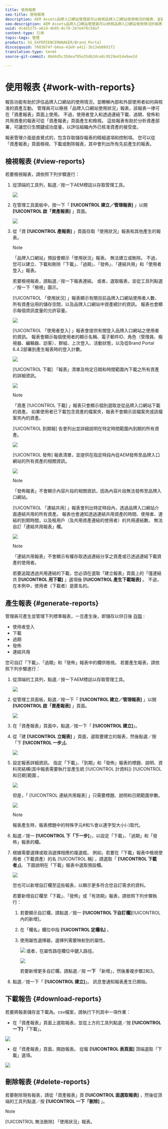 ```yaml
---
title: 使用報表
seo-title: 使用報表
description: AEM Assets品牌入口網站管理員可以檢視品牌入口網站使用情況的報表，並建立、管理及檢視透過品牌入口網站分享的資產下載、過期、發佈及連結相關的報表。
seo-description: AEM Assets品牌入口網站管理員可以檢視品牌入口網站使用情況的報表，並建立、管理及檢視透過品牌入口網站分享的資產下載、過期、發佈及連結相關的報表。
uuid: dc4e5275-a614-4b95-8c70-2b7e470c50a7
content-type: 引用
topic-tags: 管理
products: SG_EXPERIENCEMANAGER/Brand_Portal
discoiquuid: 7683074f-b6ea-42e0-a411-3b13eb88d1f2
translation-type: tm+mt
source-git-commit: 86d4d5c358ea795e35db2dce8c9529ed14e9ee2d

---
```



# 使用報表 {#work-with-reports}

報告功能有助於評估品牌入口網站的使用情況，並瞭解內部和外部使用者如何與核准的資產互動。 管理員可以檢視「品牌入口網站使用狀況」報表，該報表一律可在「資產報表」頁面上使用。 不過，使用者登入和透過連結下載、過期、發佈和共用資產的報表可從「資產報表」頁面產生和檢視。 這些報表有助於分析資產部署，可讓您衍生關鍵成功度量，以評估組織內外已核准資產的接受度。

報表管理介面是直覺式的，包含存取儲存報表的精細選項和控制項。 您可以從「資產報表」頁面檢視、下載或刪除報表，其中會列出所有先前產生的報表。

## 檢視報表 {#view-reports}

若要檢視報表，請依照下列步驟進行：

1. 從頂端的工具列，點選／按一下AEM標誌以存取管理工具。

   ![](assets/aemlogo.png)

1. 在管理工具面板中，按一下「 **[!UICONTROL 建立／管理報表]** 」以開 **[!UICONTROL 啟「資產報表]** 」頁面。

   ![](assets/access-asset-reports.png)

1. 從「資 **[!UICONTROL 產報表]** 」頁面存取「使用狀況」報表和其他產生的報表。

   >[!NOTE]
   >
   >「品牌入口網站」預設會顯示「使用狀況」報表。 無法建立或刪除。 不過，您可以建立、下載和刪除「下載」、「過期」、「發佈」、「連結共用」和「使用者登入」報表。

   若要檢視報表，請點選／按一下報表連結。 或者，選取報表，並從工具列點選／按一下「檢視」圖示。

   [!UICONTROL 「使用狀況] 」報表顯示有關目前品牌入口網站使用者人數、所有資產佔用的儲存空間，以及品牌入口網站中資產總計的資訊。 報表也會顯示每個資訊度量的允許容量。

   ![](assets/usage-report.png)

   [!UICONTROL 「使用者登入] 」報表會提供有關登入品牌入口網站之使用者的資訊。 報表會顯示每個使用者的顯示名稱、電子郵件ID、角色（管理員、檢視器、編輯器、訪客）、群組、上次登入、活動狀態，以及從Brand Portal 6.4.2部署到產生報表時的登入計數。

   ![](assets/user-logins.png)

   [!UICONTROL 下載] 「報表」清單及特定日期和時間範圍內下載之所有資產的詳細資訊。

   ![](assets/download-report.png)

   >[!NOTE]
   >
   >「資產 [!UICONTROL 下載] 」報表只會顯示個別選取並從品牌入口網站下載的資產。 如果使用者已下載包含資產的檔案夾，報表不會顯示該檔案夾或該檔案夾內的資產。

   [!UICONTROL 到期報] 告會列出並詳細說明在特定時間範圍內到期的所有資產。

   ![](assets/expiration-report.png)

   [!UICONTROL 發佈] 報表清單，並提供在指定時段內從AEM發佈至品牌入口網站的所有資產的相關資訊。

   ![](assets/publish-report.png)

   >[!NOTE]
   >
   >「發佈報表」不會顯示內容片段的相關資訊，因為內容片段無法發佈至品牌入口網站。

   [!UICONTROL 「連結共用] 」報表會列出特定時段內，透過品牌入口網站介面連結共用的所有資產。 報表也會通知透過連結共用資產的時間、使用者、連結的到期時間，以及租用戶（及共用資產連結的使用者）的共用連結數。 無法自訂「連結共用報表」欄。

   ![](assets/link-share-report.png)

   >[!NOTE]
   >
   >「連結共用報表」不會顯示有權存取透過連結分享之資產或已透過連結下載資產的使用者。
   >
   >
   >若要追蹤透過共用連結的下載，您必須在選取「建立報表」頁面上的「僅連結共 **[!UICONTROL 用下載]** 」選項後 **[!UICONTROL 產生下載報表]** 。 不過，在本例中，使用者（下載者）是匿名的。

## 產生報表 {#generate-reports}

管理員可產生並管理下列標準報表，一旦產生後，即儲存以供日後 [存取](../using/brand-portal-reports.md#main-pars-header) :

* 使用者登入
* 下載
* 過期
* 發佈
* 連結共用

您可自訂「下載」、「過期」和「發佈」報表中的欄供檢視。 若要產生報表，請依照下列步驟進行：

1. 從頂端的工具列，點選／按一下AEM標誌以存取管理工具。

   ![](assets/aemlogo.png)

1. 從管理工具面板，點選／按一下「 **[!UICONTROL 建立／管理報表]** 」以開 **[!UICONTROL 啟「資產報表]** 」頁面。

   ![](assets/asset-reports.png)

1. 在「資產報表」頁面中，點選／按一下「 **[!UICONTROL 建立]**」。
1. 從「建 **[!UICONTROL 立報表]** 」頁面，選取要建立的報表，然後點選／按「下 **[!UICONTROL 一步」]**。

   ![](assets/crete-report.png)

1. 設定報表詳細資訊。 指定「下載」、「到期」和「發佈」報表的標題、說明、資料夾結構(其中報表需要執行並產生統 [!UICONTROL 計資料]) [!UICONTROL 和日期]範圍  。

   ![](assets/create-report-page.png)

   但是，「 [!UICONTROL 連結共用報表] 」只需要標題、說明和日期範圍參數。

   ![](assets/create-link-share-report.png)

   >[!NOTE]
   >
   >報表產生時，報表標題中的特殊字元#和%會以連字型大小(-)取代。

1. 點選／按一 **[!UICONTROL 下「下一步]**」，以設定「下載」、「過期」和「發佈」報表的欄。
1. 根據需要選擇或取消選擇相應的複選框。 例如，若要在「下載」報表中檢視使用者（下載資產）的名 [!UICONTROL 稱] ，請選取「 **[!UICONTROL 下載者」]**。 下圖說明在「下載」報表中選取預設欄。

   ![](assets/createdownloadreport.png)

   您也可以新增自訂欄至這些報表，以顯示更多符合您自訂需求的資料。

   若要新增自訂欄至「下載」、「發佈」或「有效期」報表，請依照下列步驟執行：

   1. 若要顯示自訂欄，請點選／按一 **[!UICONTROL 下自訂欄]**[!UICONTROL 內的新增]。
   1. 在「欄名」欄位中指 **[!UICONTROL 定欄名]** 。
   1. 使用屬性選擇器，選擇列需要映射到的屬性。

      ![](assets/property-picker.png)
或者，在屬性路徑欄位中鍵入路徑。

      ![](assets/property-path.png)

      若要新增更多自訂欄，請點選／按 **一下** 「新增」，然後重複步驟2和3。

1. 點選／按一下「 **[!UICONTROL 建立]**」。 訊息會通知報表產生已開始。

## 下載報告 {#download-reports}

若要將報表儲存並下載為。csv檔案，請執行下列其中一項作業：

* 在「資產報表」頁面上選取報表，並從上方的工具列點選／按 **[!UICONTROL 一下]** 「下載」。

![](assets/download-asset-report.png)

* 從「資產報表」頁面，開啟報表。 從報 **[!UICONTROL 表頁面]** 頂端選取「下載」選項。

![](assets/download-report-fromwithin.png)

## 刪除報表 {#delete-reports}

若要刪除現有報表，請從「資產報表」頁 **[!UICONTROL 面選取報表]** ，然後從頂端的工具列點選／按 **[!UICONTROL 一下「刪除]** 」。

>[!NOTE]
>
>[!UICONTROL 無法刪除] 「使用狀況」報表。

